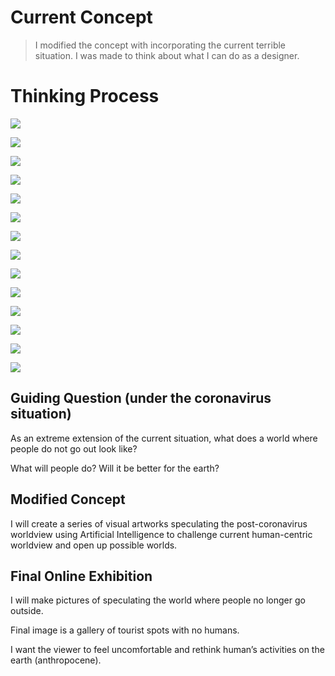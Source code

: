 # Current Concept

> I modified the concept with incorporating the current terrible situation. I was made to think about what I can do as a designer.

# Thinking Process

![](img/midterm/1.png)

![](img/midterm/2.png)

![](img/midterm/3.png)

![](img/midterm/4.png)

![](img/midterm/5.png)

![](img/midterm/6.png)

![](img/midterm/7.png)

![](img/midterm/8.png)

![](img/midterm/9.png)

![](img/midterm/10.png)

![](img/midterm/11.png)

![](img/midterm/12.png)

![](img/midterm/13.png)

![](img/midterm/14.png)

## Guiding Question (under the coronavirus situation)
As an extreme extension of the current situation, what does a world where people do not go out look like?

What will people do? Will it be better for the earth?

## Modified Concept
I will create a series of visual artworks speculating the post-coronavirus worldview using Artificial Intelligence to challenge current human-centric worldview and open up possible worlds.

## Final Online Exhibition
I will make pictures of speculating the world where people no longer go outside.

Final image is a gallery of tourist spots with no humans.

I want the viewer to feel uncomfortable and rethink human’s activities on the earth (anthropocene).
